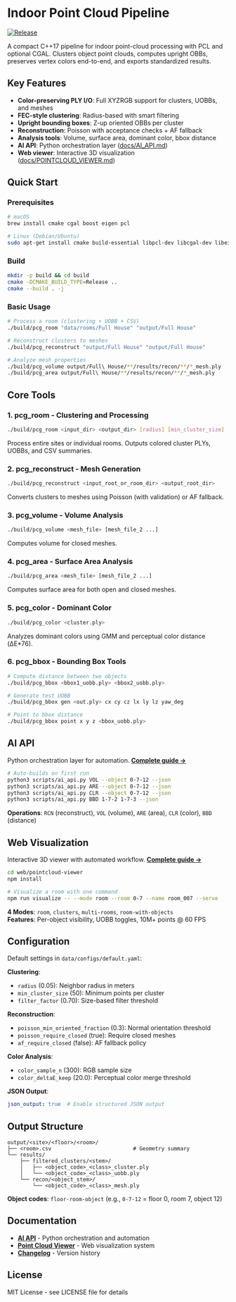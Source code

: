 # Indoor Point Cloud Pipeline

[![Release](https://img.shields.io/github/v/release/Jackson513ye/LM2PCG?sort=semver)](https://github.com/Jackson513ye/LM2PCG/releases)

A compact C++17 pipeline for indoor point-cloud processing with PCL and optional CGAL. Clusters object point clouds, computes upright OBBs, preserves vertex colors end-to-end, and exports standardized results.

## Key Features

- **Color-preserving PLY I/O**: Full XYZRGB support for clusters, UOBBs, and meshes
- **FEC-style clustering**: Radius-based with smart filtering
- **Upright bounding boxes**: Z-up oriented OBBs per cluster
- **Reconstruction**: Poisson with acceptance checks + AF fallback
- **Analysis tools**: Volume, surface area, dominant color, bbox distance
- **AI API**: Python orchestration layer ([docs/AI_API.md](docs/AI_API.md))
- **Web viewer**: Interactive 3D visualization ([docs/POINTCLOUD_VIEWER.md](docs/POINTCLOUD_VIEWER.md))

## Quick Start

### Prerequisites

```bash
# macOS
brew install cmake cgal boost eigen pcl

# Linux (Debian/Ubuntu)
sudo apt-get install cmake build-essential libpcl-dev libcgal-dev libeigen3-dev libboost-all-dev
```

### Build

```bash
mkdir -p build && cd build
cmake -DCMAKE_BUILD_TYPE=Release ..
cmake --build . -j
```

### Basic Usage

```bash
# Process a room (clustering + UOBB + CSV)
./build/pcg_room "data/rooms/Full House" "output/Full House"

# Reconstruct clusters to meshes
./build/pcg_reconstruct "output/Full House" "output/Full House"

# Analyze mesh properties
./build/pcg_volume output/Full\ House/**/results/recon/**/*_mesh.ply
./build/pcg_area output/Full\ House/**/results/recon/**/*_mesh.ply
```

## Core Tools

### 1. pcg_room - Clustering and Processing
```bash
./build/pcg_room <input_dir> <output_dir> [radius] [min_cluster_size]
```
Process entire sites or individual rooms. Outputs colored cluster PLYs, UOBBs, and CSV summaries.

### 2. pcg_reconstruct - Mesh Generation
```bash
./build/pcg_reconstruct <input_root_or_room_dir> <output_root_dir>
```
Converts clusters to meshes using Poisson (with validation) or AF fallback.

### 3. pcg_volume - Volume Analysis
```bash
./build/pcg_volume <mesh_file> [mesh_file_2 ...]
```
Computes volume for closed meshes.

### 4. pcg_area - Surface Area Analysis
```bash
./build/pcg_area <mesh_file> [mesh_file_2 ...]
```
Computes surface area for both open and closed meshes.

### 5. pcg_color - Dominant Color
```bash
./build/pcg_color <cluster.ply>
```
Analyzes dominant colors using GMM and perceptual color distance (ΔE*76).

### 6. pcg_bbox - Bounding Box Tools
```bash
# Compute distance between two objects
./build/pcg_bbox <bbox1_uobb.ply> <bbox2_uobb.ply>

# Generate test UOBB
./build/pcg_bbox gen <out.ply> cx cy cz lx ly lz yaw_deg

# Point to bbox distance
./build/pcg_bbox point x y z <bbox_uobb.ply>
```

## AI API

Python orchestration layer for automation. **[Complete guide →](docs/AI_API.md)**

```bash
# Auto-builds on first run
python3 scripts/ai_api.py VOL --object 0-7-12 --json
python3 scripts/ai_api.py ARE --object 0-7-12 --json
python3 scripts/ai_api.py CLR --object 0-7-12 --json
python3 scripts/ai_api.py BBD 1-7-2 1-7-3 --json
```

**Operations**: `RCN` (reconstruct), `VOL` (volume), `ARE` (area), `CLR` (color), `BBD` (distance)

## Web Visualization

Interactive 3D viewer with automated workflow. **[Complete guide →](docs/POINTCLOUD_VIEWER.md)**

```bash
cd web/pointcloud-viewer
npm install

# Visualize a room with one command
npm run visualize -- --mode room --room 0-7 --name room_007 --serve
```

**4 Modes**: `room`, `clusters`, `multi-rooms`, `room-with-objects`  
**Features**: Per-object visibility, UOBB toggles, 10M+ points @ 60 FPS

## Configuration

Default settings in `data/configs/default.yaml`:

**Clustering**:
- `radius` (0.05): Neighbor radius in meters
- `min_cluster_size` (50): Minimum points per cluster
- `filter_factor` (0.70): Size-based filter threshold

**Reconstruction**:
- `poisson_min_oriented_fraction` (0.3): Normal orientation threshold
- `poisson_require_closed` (true): Require closed meshes
- `af_require_closed` (false): AF fallback policy

**Color Analysis**:
- `color_sample_n` (300): RGB sample size
- `color_deltaE_keep` (20.0): Perceptual color merge threshold

**JSON Output**:
```yaml
json_output: true  # Enable structured JSON output
```

## Output Structure

```
output/<site>/<floor>/<room>/
├── <room>.csv                          # Geometry summary
└── results/
    ├── filtered_clusters/<stem>/
    │   ├── <object_code>_<class>_cluster.ply
    │   └── <object_code>_<class>_uobb.ply
    └── recon/<object_stem>/
        └── <object_code>_<class>_mesh.ply
```

**Object codes**: `floor-room-object` (e.g., `0-7-12` = floor 0, room 7, object 12)

## Documentation

- **[AI API](docs/AI_API.md)** - Python orchestration and automation
- **[Point Cloud Viewer](docs/POINTCLOUD_VIEWER.md)** - Web visualization system
- **[Changelog](docs/CHANGELOG.md)** - Version history

## License

MIT License - see LICENSE file for details
